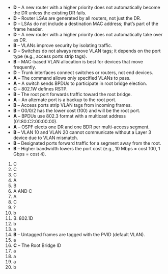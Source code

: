 - **D** – A new router with a higher priority does not automatically become the DR unless the existing DR fails.
- **D** – Router LSAs are generated by all routers, not just the DR.
- **D** – LSAs do not include a destination MAC address; that’s part of the frame header.
- **D** – A new router with a higher priority does not automatically take over as DR.
- **B** – VLANs improve security by isolating traffic.
- **D** – Switches do not always remove VLAN tags; it depends on the port type (e.g., access ports strip tags).
- **B** – MAC-based VLAN allocation is best for devices that move frequently.
- **D** – Trunk interfaces connect switches or routers, not end devices.
- **A** – The command allows only specified VLANs to pass.
- **A** – A switch sends BPDUs to participate in root bridge election.
- **C** – 802.1W defines RSTP.
- **B** – The root port forwards traffic toward the root bridge.
- **A** – An alternate port is a backup to the root port.
- **B** – Access ports strip VLAN tags from incoming frames.
- **B** – G0/0/2 has the lower cost (100) and will be the root port.
- **A** – BPDUs use 802.3 format with a multicast address (01:80:C2:00:00:00).
- **A** – OSPF elects one DR and one BDR per multi-access segment.
- **B** – VLAN 10 and VLAN 20 cannot communicate without a Layer 3 device due to VLAN mismatch.
- **B** – Designated ports forward traffic for a segment away from the root.
- **B** – Higher bandwidth lowers the port cost (e.g., 10 Mbps = cost 100, 1 Gbps = cost 4).

1.  C
2. C
3. C
4. A
5. B
6. A AND C
7. A
8. C
9. ?
10. b
11. B. 802.1D
12. b
13. a
14. **B** – Untagged frames are tagged with the PVID (default VLAN).
15. a
16. **C** – The Root Bridge ID 
17. a
18. a
19. a
20. b







